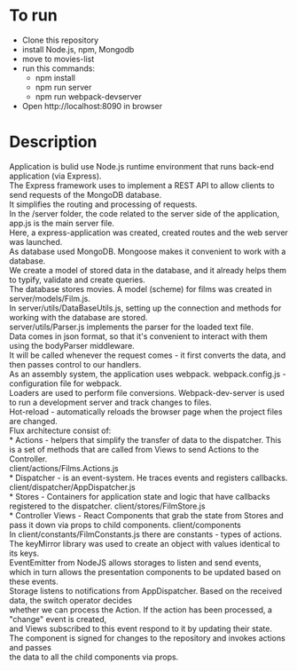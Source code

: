 # To run 
* Clone this repository
* install Node.js, npm, Mongodb
* move to movies-list
* run this commands: 
	* npm install
	* npm run server
	* npm run webpack-devserver
* Open http://localhost:8090 in browser

# Description
Application is bulid use Node.js  runtime environment that runs back-end application (via Express).   
The Express framework uses to implement a REST API to allow clients to send requests of the MongoDB database.    
It simplifies the routing and processing of requests.    
In the /server folder, the code related to the server side of the application, app.js is the main server file.     
Here, a express-application was created, сreated routes and the web server was launched.     
As database used MongoDB. Mongoose makes it convenient to work with a database.     
We create a model of stored data in the database, and it already helps them to typify, validate and create queries.     
The database stores movies. A model (scheme) for films was created in server/models/Film.js.     
In server/utils/DataBaseUtils.js, setting up the connection and methods for working with the database are stored.     
server/utils/Parser.js implements the parser for the loaded text file.     
Data comes in json format, so that it's convenient to interact with them using the bodyParser middleware.      
It will be called whenever the request comes - it first converts the data, and then passes control to our handlers.     
As an assembly system, the application uses webpack. webpack.config.js - configuration file for webpack.     
Loaders are used to perform file conversions. Webpack-dev-server is used to run a development server and track changes to files.     
Hot-reload - automatically reloads the browser page when the project files are changed.     
Flux architecture consist of:     
    * Actions - helpers that simplify the transfer of data to the dispatcher. 
			  This is a set of methods that are called from Views to send Actions to the Controller.     
			  client/actions/Films.Actions.js     
	* Dispatcher - is an event-system. He traces events and registers callbacks.
			  client/dispatcher/AppDispatcher.js     
    * Stores - Containers for application state and logic that have callbacks registered to the dispatcher.
			  client/stores/FilmStore.js     
    * Controller Views - React Components that grab the state from Stores and pass it down via props to child components.
			   client/components     
In client/constants/FilmConstants.js there are constants - types of actions.     
The keyMirror library was used to create an object with values identical to its keys.     
EventEmitter from NodeJS allows storages to listen and send events,     
which in turn allows the presentation components to be updated based on these events.          
Storage listens to notifications from AppDispatcher. Based on the received data, the switch operator decides      
whether we can process the Action. If the action has been processed, a "change" event is created,      
and Views subscribed to this event respond to it by updating their state.     
The <App /> component is signed for changes to the repository and invokes actions and passes      
the data to all the child components via props.     
	


